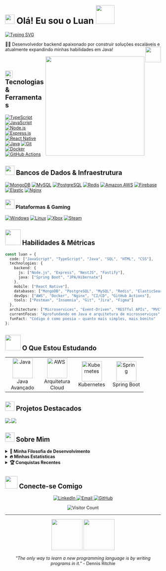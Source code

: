 # <img src="https://emojis.slackmojis.com/emojis/images/1680554188/65018/cat-roomba-exceptionally-fast.gif?1680554188" width="30"/> Olá! Eu sou o Luan <img src="https://media.tenor.com/J6xeNjc2CfMAAAAi/duck-dancing-transparent-duck.gif" width="60"/>

[![Typing SVG](https://readme-typing-svg.herokuapp.com?font=Fira+Code&size=24&pause=1000&color=58A6FF&center=false&vCenter=true&random=false&width=435&lines=Backend+Developer;JavaScript+Specialist;Java+Enthusiast;Problem+Solver)](https://github.com/)

<p align="left">
 👨‍💻 Desenvolvedor backend apaixonado por construir soluções escaláveis e atualmente expandindo minhas habilidades em Java!
 <img align="right" src="https://emojis.slackmojis.com/emojis/images/1646623172/55302/java_time.gif?1646623172" width="50"/>
</p>

<img align="right" src="https://raw.githubusercontent.com/MicaelliMedeiros/micaellimedeiros/master/image/computer-illustration.png" width="320"/>

<br>

## <img src="https://media2.giphy.com/media/QssGEmpkyEOhBCb7e1/giphy.gif?cid=ecf05e47a0n3gi1bfqntqmob8g9aid1oyj2wr3ds3mg700bl&rid=giphy.gif" width="24"> Tecnologias & Ferramentas

<p align="left">
  <a href="#"><img alt="TypeScript" src="https://img.shields.io/badge/-TypeScript-007ACC?style=for-the-badge&logo=typescript&logoColor=white"></a>
  <a href="#"><img alt="JavaScript" src="https://img.shields.io/badge/JavaScript-F7DF1E?style=for-the-badge&logo=javascript&logoColor=black"></a>
  <a href="#"><img alt="Node.js" src="https://img.shields.io/badge/-Nodejs-43853d?style=for-the-badge&logo=Node.js&logoColor=white"></a>
  <a href="#"><img alt="Express.js" src="https://img.shields.io/badge/Express.js-404D59?style=for-the-badge&logo=express&logoColor=white"></a>
  <a href="#"><img alt="React Native" src="https://img.shields.io/badge/React_Native-20232A?style=for-the-badge&logo=react&logoColor=61DAFB"></a>
  <a href="#"><img alt="Java" src="https://custom-icon-badges.demolab.com/badge/Java-ED8B00?style=for-the-badge&logo=java&logoColor=white"></a>
  <a href="#"><img alt="Git" src="https://img.shields.io/badge/-Git-F05032?style=for-the-badge&logo=git&logoColor=white"></a>
  <a href="#"><img alt="Docker" src="https://img.shields.io/badge/-Docker-46a2f1?style=for-the-badge&logo=docker&logoColor=white"></a>
  <a href="#"><img alt="GitHub Actions" src="https://img.shields.io/badge/-Github_Actions-2088FF?style=for-the-badge&logo=github-actions&logoColor=white"></a>
</p>

## <img src="https://media.giphy.com/media/iY8CRBdQXODJSCERIr/giphy.gif" width="30"> Bancos de Dados & Infraestrutura

<p align="left">
  <a href="#"><img alt="MongoDB" src="https://img.shields.io/badge/-MongoDB-13aa52?style=for-the-badge&logo=mongodb&logoColor=white"></a>
  <a href="#"><img alt="MySQL" src="https://img.shields.io/badge/MySQL-00000F?style=for-the-badge&logo=mysql&logoColor=white"></a>
  <a href="#"><img alt="PostgreSQL" src="https://img.shields.io/badge/PostgreSQL-316192?style=for-the-badge&logo=postgresql&logoColor=white"></a>
  <a href="#"><img alt="Redis" src="https://img.shields.io/badge/Redis-D9281A?style=for-the-badge&logo=redis&logoColor=white"></a>
  <a href="#"><img alt="Amazon AWS" src="https://img.shields.io/badge/Amazon_AWS-232F3E?style=for-the-badge&logo=amazon-aws&logoColor=white"></a>
  <a href="#"><img alt="Firebase" src="https://img.shields.io/badge/Firebase-F29D0C?style=for-the-badge&logo=firebase&logoColor=white"></a>
  <a href="#"><img alt="Elastic" src="https://img.shields.io/badge/Elastic-FFFFFF?style=for-the-badge&logo=elastic&logoColor=black"></a>
  <a href="#"><img alt="Nginx" src="https://img.shields.io/badge/Nginx-009639?style=for-the-badge&logo=nginx&logoColor=white"></a>
</p>

### <img src="https://media.giphy.com/media/W5eoZHPpUx9sapR0eu/giphy.gif" width="30"> Plataformas & Gaming

<p align="left"> 
  <a href="#"><img alt="Windows" src="https://img.shields.io/badge/Windows-017AD7?style=for-the-badge&logo=windows&logoColor=white"></a>
  <a href="#"><img alt="Linux" src="https://img.shields.io/badge/Linux-E34F26?style=for-the-badge&logo=linux&logoColor=black"></a>
  <a href="#"><img alt="Xbox" src="https://img.shields.io/badge/Xbox-107C10?style=for-the-badge&logo=xbox&logoColor=white"></a>
  <a href="#"><img alt="Steam" src="https://img.shields.io/badge/Steam-000000?style=for-the-badge&logo=steam&logoColor=white"></a>
</p>

## <img src="https://media.giphy.com/media/VgCDAzcKvsR6OM0uWg/giphy.gif" width="50"> Habilidades & Métricas

```typescript
const luan = {
  code: ["JavaScript", "TypeScript", "Java", "SQL", "HTML", "CSS"],
  technologies: {
    backend: {
      js: ["Node.js", "Express", "NestJS", "Fastify"],
      java: ["Spring Boot", "JPA/Hibernate"]
    },
    mobile: ["React Native"],
    databases: ["MongoDB", "PostgreSQL", "MySQL", "Redis", "ElasticSearch"],
    devOps: ["AWS", "Docker", "Nginx", "CI/CD", "GitHub Actions"],
    tools: ["Postman", "Insomnia", "Git", "Jira", "Figma"]
  },
  architecture: ["Microservices", "Event-Driven", "RESTful APIs", "MVC", "DDD"],
  currentFocus: "Aprofundando em Java e arquitetura de microsserviços",
  funFact: "Código é como poesia – quanto mais simples, mais bonito"
};
```

## <img src="https://media0.giphy.com/media/cNZqrH5IzOG0xrlWks/giphy.gif?cid=ecf05e47map255q427en9uprqc1sb0unjq5k4fnqg5pmhhs4&rid=giphy.gif&ct=s" width="50"> O Que Estou Estudando

<table>
  <tr>
    <td align="center" width="96">
      <img src="https://techstack-generator.vercel.app/java-icon.svg" alt="Java" width="65" height="65" />
      <br>Java Avançado
    </td>
    <td align="center" width="96">
      <img src="https://techstack-generator.vercel.app/aws-icon.svg" alt="AWS" width="65" height="65" />
      <br>Arquitetura Cloud
    </td>
    <td align="center" width="96">
      <img src="https://techstack-generator.vercel.app/kubernetes-icon.svg" alt="Kubernetes" width="65" height="65" />
      <br>Kubernetes
    </td>
    <td align="center" width="96">
      <img src="https://skillicons.dev/icons?i=spring" alt="Spring" width="65" height="65" />
      <br>Spring Boot
    </td>
  </tr>
</table>

## <img src="https://media.giphy.com/media/LnQjpWaON8nhr21vNW/giphy.gif" width="30"> Projetos Destacados

<a href="https://github.com/">
  <img align="center" src="https://github-readme-stats.vercel.app/api/pin/?username=yourusername&repo=project-name-1&theme=tokyonight" />
</a>
<a href="https://github.com/">
  <img align="center" src="https://github-readme-stats.vercel.app/api/pin/?username=yourusername&repo=project-name-2&theme=tokyonight" />
</a>

## <img src="https://media.giphy.com/media/uhWLu2lsU0rfLiwYlI/giphy.gif" width="30"> Sobre Mim

<details>
  <summary><b>🧩 Minha Filosofia de Desenvolvimento</b></summary>
  <br>
  <p>
    Acredito que a programação é onde a lógica encontra a criatividade. Cada linha de código é uma oportunidade para resolver problemas do mundo real e criar algo significativo. Sou apaixonado por escrever código limpo, bem documentado e escalável que facilite a manutenção a longo prazo.
  </p>
  <p>
    Atualmente focado em arquitetura backend e desenvolvimento de APIs, mas sempre explorando novas tecnologias para expandir meu toolkit. Adoro enfrentar desafios técnicos complexos e encontrar soluções elegantes para problemas difíceis.
  </p>
</details>

<details>
  <summary><b>🔥 Minhas Estatísticas</b></summary>
  <br>
  <p align="center">
    <img height="180em" src="https://github-readme-stats.vercel.app/api?username=yourusername&show_icons=true&theme=tokyonight&include_all_commits=true&count_private=true"/>
    <img height="180em" src="https://github-readme-stats.vercel.app/api/top-langs/?username=yourusername&layout=compact&langs_count=7&theme=tokyonight"/>
  </p>
  <p align="center">
    <img src="https://github-readme-streak-stats.herokuapp.com/?user=yourusername&theme=tokyonight" alt="yourusername" />
  </p>
</details>

<details>
  <summary><b>🏆 Conquistas Recentes</b></summary>
  <br>
  <p>
    ✅ Desenvolvimento de uma API de processamento de pagamentos altamente escalável<br>
    ✅ Implementação de uma arquitetura de microsserviços usando Node.js e Docker<br>
    ✅ Otimização de performance em um sistema de backend com volume de 10k+ requisições/minuto<br>
    ✅ Contribuição para projetos open-source na comunidade JavaScript
  </p>
</details>

## <img src="https://media.giphy.com/media/jSKBmKkvo2dPQQtsR1/giphy.gif" width="40"> Conecte-se Comigo

<p align="center">
  <a href="https://www.linkedin.com/in/luan-barbosa-a02015190/">
    <img src="https://img.shields.io/badge/LinkedIn-0077B5?style=for-the-badge&logo=linkedin&logoColor=white" alt="LinkedIn">
  </a>
  <a href="mailto:lluanb.s@gmail.com">
    <img src="https://img.shields.io/badge/Email-D14836?style=for-the-badge&logo=gmail&logoColor=white" alt="Email">
  </a>
  <a href="#">
    <img src="https://img.shields.io/badge/GitHub-100000?style=for-the-badge&logo=github&logoColor=white" alt="GitHub">
  </a>
</p>

<div align="center">
  <img src="https://profile-counter.glitch.me/yourusername/count.svg" alt="Visitor Count">
</div>

---

<p align="center">
  <img src="https://i.giphy.com/ln7z2eWriiQAllfVcn.webp" width="100">
  <img src="https://4.bp.blogspot.com/-bToewCkyym8/Wq6rLG2d6BI/AAAAAAAC8rg/1owMqD_Te3MEsspstepc-Q5iBW7wDjluQCLcBGAs/s1600/p26.gif" width="100">
</p>

<p align="center">
  <i>"The only way to learn a new programming language is by writing programs in it."</i> - Dennis Ritchie
</p>
